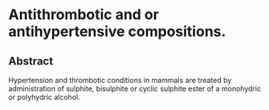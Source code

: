 # Antithrombotic and or antihypertensive compositions.

## Abstract
Hypertension and thrombotic conditions in mammals are treated by administration of sulphite, bisulphite or cyclic sulphite ester of a monohydric or polyhydric alcohol.